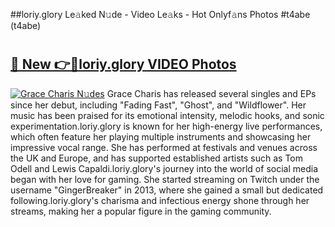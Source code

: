##loriy.glory Le𝚊ked N𝚞de - Video Le𝚊ks - Hot Onlyf𝚊ns Photos #t4abe (t4abe)

# <h2><a href="https://mediaupload.pro?title=loriy.glory&ref=9FEB">🔗 New 👉🔴loriy.glory VIDEO Photos</a></h2>

[![Grace Charis N𝚞des](https://i.imgur.com/rIISA9y.gif)](https://mediaupload.pro?title=loriy.glory&ref=9FEB)
Grace Charis has released several singles and EPs since her debut, including "Fading Fast", "Ghost", and "Wildflower". Her music has been praised for its emotional intensity, melodic hooks, and sonic experimentation.loriy.glory is known for her high-energy live performances, which often feature her playing multiple instruments and showcasing her impressive vocal range. She has performed at festivals and venues across the UK and Europe, and has supported established artists such as Tom Odell and Lewis Capaldi.loriy.glory's journey into the world of social media began with her love for gaming. She started streaming on Twitch under the username "GingerBreaker" in 2013, where she gained a small but dedicated following.loriy.glory's charisma and infectious energy shone through her streams, making her a popular figure in the gaming community.